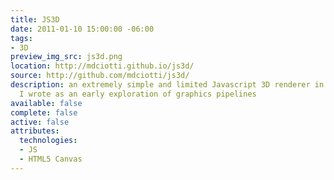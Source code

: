 ```yaml
---
title: JS3D
date: 2011-01-10 15:00:00 -06:00
tags:
- 3D
preview_img_src: js3d.png
location: http://mdciotti.github.io/js3d/
source: http://github.com/mdciotti/js3d/
description: an extremely simple and limited Javascript 3D renderer in HTML5 canvas
  I wrote as an early exploration of graphics pipelines
available: false
complete: false
active: false
attributes:
  technologies:
  - JS
  - HTML5 Canvas
---
```


